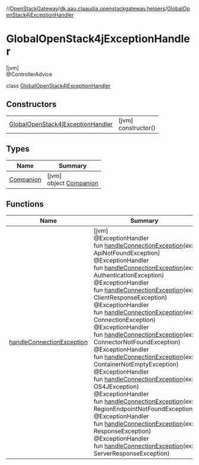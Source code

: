//[OpenStackGateway](../../../index.md)/[dk.aau.claaudia.openstackgateway.helpers](../index.md)/[GlobalOpenStack4jExceptionHandler](index.md)

# GlobalOpenStack4jExceptionHandler

[jvm]\
@ControllerAdvice

class [GlobalOpenStack4jExceptionHandler](index.md)

## Constructors

| | |
|---|---|
| [GlobalOpenStack4jExceptionHandler](-global-open-stack4j-exception-handler.md) | [jvm]<br>constructor() |

## Types

| Name | Summary |
|---|---|
| [Companion](-companion/index.md) | [jvm]<br>object [Companion](-companion/index.md) |

## Functions

| Name | Summary |
|---|---|
| [handleConnectionException](handle-connection-exception.md) | [jvm]<br>@ExceptionHandler<br>fun [handleConnectionException](handle-connection-exception.md)(ex: ApiNotFoundException)<br>@ExceptionHandler<br>fun [handleConnectionException](handle-connection-exception.md)(ex: AuthenticationException)<br>@ExceptionHandler<br>fun [handleConnectionException](handle-connection-exception.md)(ex: ClientResponseException)<br>@ExceptionHandler<br>fun [handleConnectionException](handle-connection-exception.md)(ex: ConnectionException)<br>@ExceptionHandler<br>fun [handleConnectionException](handle-connection-exception.md)(ex: ConnectorNotFoundException)<br>@ExceptionHandler<br>fun [handleConnectionException](handle-connection-exception.md)(ex: ContainerNotEmptyException)<br>@ExceptionHandler<br>fun [handleConnectionException](handle-connection-exception.md)(ex: OS4JException)<br>@ExceptionHandler<br>fun [handleConnectionException](handle-connection-exception.md)(ex: RegionEndpointNotFoundException)<br>@ExceptionHandler<br>fun [handleConnectionException](handle-connection-exception.md)(ex: ResponseException)<br>@ExceptionHandler<br>fun [handleConnectionException](handle-connection-exception.md)(ex: ServerResponseException) |

